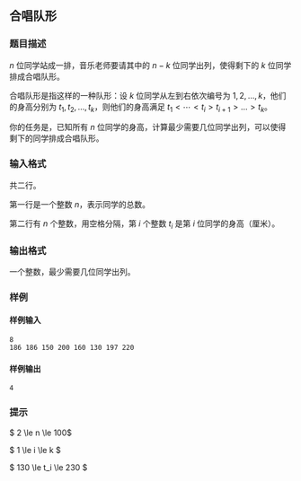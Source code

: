## 合唱队形

### 题目描述

$n$ 位同学站成一排，音乐老师要请其中的 $n-k$ 位同学出列，使得剩下的 $k$ 位同学排成合唱队形。

合唱队形是指这样的一种队形：设 $k$ 位同学从左到右依次编号为 $1,2,\dots,k$，他们的身高分别为 $t_1,t_2,\dots,t_k$，则他们的身高满足 $t_1 \lt \cdots \lt t_i \gt t_{i+1}\gt \dots \gt t_k$。

你的任务是，已知所有 $n$ 位同学的身高，计算最少需要几位同学出列，可以使得剩下的同学排成合唱队形。

### 输入格式

共二行。

第一行是一个整数 $n$，表示同学的总数。

第二行有 $n$ 个整数，用空格分隔，第 $i$ 个整数 $t_i$ 是第 $i$ 位同学的身高（厘米）。

### 输出格式

一个整数，最少需要几位同学出列。

### 样例

#### 样例输入

```
8
186 186 150 200 160 130 197 220
```

#### 样例输出

```
4
```

### 提示

$ 2 \le n \le 100$

$ 1 \le i \le k $

$ 130 \le t_i \le 230 $